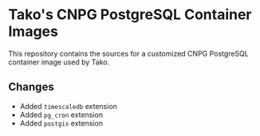 # Tako's CNPG PostgreSQL Container Images

This repository contains the sources for a customized CNPG PostgreSQL container image used by Tako.

## Changes
- Added `timescaledb` extension
- Added `pg_cron` extension
- Added `postgis` extension
